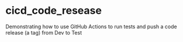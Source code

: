 # cicd_code_resease
Demonstrating how to use GitHub Actions to run tests and push a code release (a tag) from Dev to Test
